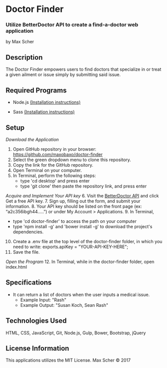 # Doctor Finder
### Utilize BetterDoctor API to create a find-a-doctor web application
by Max Scher

## Description
The Doctor Finder empowers users to find doctors that specialize in or treat a given ailment or issue simply by submitting said issue.

## Required Programs
* Node.js [(Installation instructions)](https://www.learnhowtoprogram.com/javascript/getting-started-with-javascript-2f9a73dc-b7f5-4a22-9101-e69d49f552ac/installing-node-js)

* Sass [(Installation instructions)](https://www.learnhowtoprogram.com/javascript/modern-js-apps/sass-with-gulp)

## Setup
_Download the Application_
1. Open GitHub repository in your browser: https://github.com/maxobaxo/doctor-finder
2. Select the green dropdown menu to clone this repository.
3. Copy the link for the GitHub repository.
4. Open Terminal on your computer.
5. In Terminal, perform the following steps:
    * type 'cd desktop' and press enter
    * type 'git clone' then paste the repository link, and press enter

_Acquire and Implement Your API key_
6. Visit the [BetterDoctor API](https://developer.betterdoctor.com/) and click Get a free API key.
7. Sign up, filling out the form, and submit your information.
8. Your API key should be listed on the front page (ex: “a2c356ibgh44…..”) or under My Account > Applications.
9. In Terminal,
  * type 'cd doctor-finder' to access the path on your computer
  * type 'npm install -g' and 'bower install -g' to download the project's dependencies.
10. Create a .env file at the top level of the doctor-finder folder, in which you need to write: exports.apiKey = "YOUR-API-KEY-HERE";
11. Save the file.

_Open the Program_
12. In Terminal, while in the doctor-finder folder, open index.html


## Specifications
* It can return a list of doctors when the user inputs a medical issue.
  * Example Input: "Rash"
  * Example Output: "Susan Koch, Sean Rash"

## Technologies Used
HTML, CSS, JavaScript, Git, Node.js, Gulp, Bower, Bootstrap, jQuery

## License Information
This applications utilizes the MIT License.
Max Scher &copy; 2017

